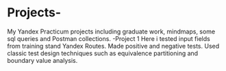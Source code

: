 # Projects-
My Yandex Practicum projects including graduate work, mindmaps, some sql queries and Postman collections. 
-Project 1 
  Here i tested input fields from training stand Yandex Routes. Made positive and negative tests. Used classic test design techniques such as equivalence partitioning and  boundary value analysis. 
